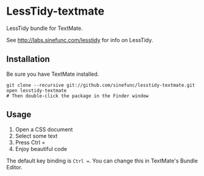 LessTidy-textmate
=================

LessTidy bundle for TextMate.

See http://labs.sinefunc.com/lesstidy for info on LessTidy.

Installation
------------

Be sure you have TextMate installed.

    git clone --recursive git://github.com/sinefunc/lesstidy-textmate.git
    open lesstidy-textmate
    # Then double-click the package in the Finder window

Usage
-----

1. Open a CSS document
2. Select some text
3. Press Ctrl =
4. Enjoy beautiful code

The default key binding is `Ctrl =`. You can change this in TextMate's Bundle Editor.
